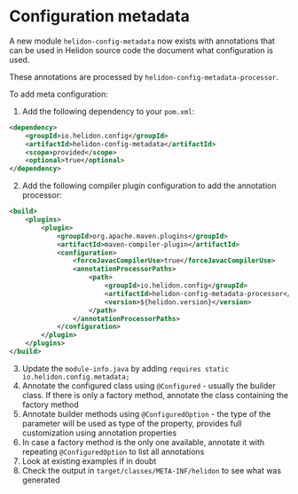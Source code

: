 # Configuration metadata

A new module `helidon-config-metadata` now exists with annotations that can be used in Helidon source code
the document what configuration is used.

These annotations are processed by `helidon-config-metadata-processor`.

To add meta configuration:

1. Add the following dependency to your `pom.xml`:
```xml
<dependency>
    <groupId>io.helidon.config</groupId>
    <artifactId>helidon-config-metadata</artifactId>
    <scope>provided</scope>
    <optional>true</optional>
</dependency>
```
2. Add the following compiler plugin configuration to add the annotation processor:
```xml
<build>
    <plugins>
        <plugin>
            <groupId>org.apache.maven.plugins</groupId>
            <artifactId>maven-compiler-plugin</artifactId>
            <configuration>
                <forceJavacCompilerUse>true</forceJavacCompilerUse>
                <annotationProcessorPaths>
                    <path>
                        <groupId>io.helidon.config</groupId>
                        <artifactId>helidon-config-metadata-processor</artifactId>
                        <version>${helidon.version}</version>
                    </path>
                </annotationProcessorPaths>
            </configuration>
        </plugin>
    </plugins>
</build>
```
3. Update the `module-info.java` by adding `requires static io.helidon.config.metadata;`
4. Annotate the configured class using `@Configured` - usually the builder class. If there is only a factory method, annotate 
     the class containing the factory method
5. Annotate builder methods using `@ConfiguredOption` - the type of the parameter will be used as type of the property, provides 
     full customization using annotation properties
6. In case a factory method is the only one available, annotate it with repeating `@ConfiguredOption` to list all annotations
7. Look at existing examples if in doubt
8. Check the output in `target/classes/META-INF/helidon` to see what was generated

